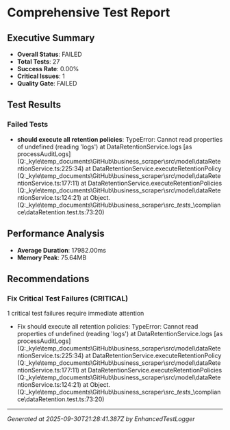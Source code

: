 # Comprehensive Test Report

## Executive Summary
- **Overall Status**: FAILED
- **Total Tests**: 27
- **Success Rate**: 0.00%
- **Critical Issues**: 1
- **Quality Gate**: FAILED

## Test Results
### Failed Tests
- **should execute all retention policies**: TypeError: Cannot read properties of undefined (reading 'logs')
    at DataRetentionService.logs [as processAuditLogs] (Q:\_kyle\temp_documents\GitHub\business_scraper\src\model\dataRetentionService.ts:225:34)
    at DataRetentionService.executeRetentionPolicy (Q:\_kyle\temp_documents\GitHub\business_scraper\src\model\dataRetentionService.ts:177:11)
    at DataRetentionService.executeRetentionPolicies (Q:\_kyle\temp_documents\GitHub\business_scraper\src\model\dataRetentionService.ts:124:21)
    at Object.<anonymous> (Q:\_kyle\temp_documents\GitHub\business_scraper\src\__tests__\compliance\dataRetention.test.ts:73:20)

## Performance Analysis
- **Average Duration**: 17982.00ms
- **Memory Peak**: 75.64MB

## Recommendations
### Fix Critical Test Failures (CRITICAL)
1 critical test failures require immediate attention
- Fix should execute all retention policies: TypeError: Cannot read properties of undefined (reading 'logs')
    at DataRetentionService.logs [as processAuditLogs] (Q:\_kyle\temp_documents\GitHub\business_scraper\src\model\dataRetentionService.ts:225:34)
    at DataRetentionService.executeRetentionPolicy (Q:\_kyle\temp_documents\GitHub\business_scraper\src\model\dataRetentionService.ts:177:11)
    at DataRetentionService.executeRetentionPolicies (Q:\_kyle\temp_documents\GitHub\business_scraper\src\model\dataRetentionService.ts:124:21)
    at Object.<anonymous> (Q:\_kyle\temp_documents\GitHub\business_scraper\src\__tests__\compliance\dataRetention.test.ts:73:20)

---
*Generated at 2025-09-30T21:28:41.387Z by EnhancedTestLogger*